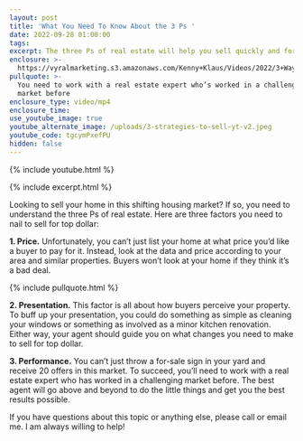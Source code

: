 ```yaml
---
layout: post
title: 'What You Need To Know About the 3 Ps '
date: 2022-09-28 01:00:00
tags:
excerpt: The three Ps of real estate will help you sell quickly and for top dollar.
enclosure: >-
  https://vyralmarketing.s3.amazonaws.com/Kenny+Klaus/Videos/2022/3+Ways+To+Sell+Your+Home.mp4
pullquote: >-
  You need to work with a real estate expert who’s worked in a challenging
  market before
enclosure_type: video/mp4
enclosure_time:
use_youtube_image: true
youtube_alternate_image: /uploads/3-strategies-to-sell-yt-v2.jpeg
youtube_code: tgcymPxefPU
hidden: false
---
```

{% include youtube.html %}

{% include excerpt.html %}

Looking to sell your home in this shifting housing market? If so, you need to understand the three Ps of real estate. Here are three factors you need to nail to sell for top dollar:

**1\. Price.** Unfortunately, you can’t just list your home at what price you’d like a buyer to pay for it. Instead, look at the data and price according to your area and similar properties. Buyers won’t look at your home if they think it’s a bad deal.

{% include pullquote.html %}

**2\. Presentation.** This factor is all about how buyers perceive your property. To buff up your presentation, you could do something as simple as cleaning your windows or something as involved as a minor kitchen renovation. Either way, your agent should guide you on what changes you need to make to sell for top dollar.&nbsp;

**3\. Performance.** You can’t just throw a for-sale sign in your yard and receive 20 offers in this market. To succeed, you’ll need to work with a real estate expert who has worked in a challenging market before. The best agent will go above and beyond to do the little things and get you the best results possible.&nbsp;

If you have questions about this topic or anything else, please call or email me. I am always willing to help\!